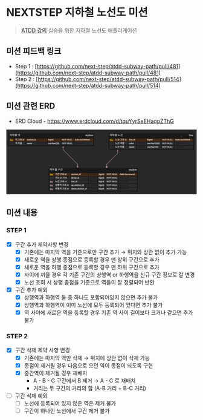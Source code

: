 # NEXTSTEP 지하철 노선도 미션
> [ATDD 강의](https://edu.nextstep.camp/c/R89PYi5H) 실습을 위한 지하철 노선도 애플리케이션


## 미션 피드백 링크
- Step 1 : [https://github.com/next-step/atdd-subway-path/pull/481](https://github.com/next-step/atdd-subway-path/pull/481)
- Step 2 : [https://github.com/next-step/atdd-subway-path/pull/514](https://github.com/next-step/atdd-subway-path/pull/514)

## 미션 관련 ERD
- ERD Cloud - https://www.erdcloud.com/d/tquYyrSeEHaqpZThG

<img src="images/db-erd.png">

## 미션 내용

### STEP 1
- [x]  구간 추가 제약사항 변경
    - [x]  기존에는 마지막 역을 기준으로만 구간 추가 →  위치와 상관 없이 추가 가능
    - [x]  새로운 역을 상행 종점으로 등록할 경우 맨 상위 구간으로 추가
    - [x]  새로운 역을 하행 종점으로 등록할 경우 맨 하위 구간으로 추가
    - [x]  사이에 끼울 경우 각 기존 구간의 상행역 or 하행역을 신규 구간 정보로 잘 변경
    - [x]  노선 조회 시 상행 좀점을 기준으로 역들이 잘 정렬되어 반환
- [x]  구간 추가 예외
    - [x]  상행역과 하행역 둘 중 하나도 포함되어있지 않으면 추가 불가
    - [x]  상행역과 하행역이 이미 노선에 모두 등록되어 있다면 추가 불가
    - [x]  역 사이에 새로운 역을 등록할 경우 기존 역 사이 길이보다 크거나 같으면 추가 불가

### STEP 2

- [x]  구간 삭제 제약 사항 변경
    - [x]  기존에는 마지막 역만 삭제 → 위치에 상관 없이 삭제 가능
    - [x]  종점이 제거될 경우 다음으로 오던 역이 종점이 되도록 구현
    - [x]  중간역이 제거될 경우 재배치
        - A - B - C 구간에서 B 제거 → A - C 로 재배치
        - 거리는 두 구간의 거리의 합 (A-B 거리 + B-C 거리)
- [ ]  구간 삭제 예외
    - [ ]  노선에 등록되어 있지 않은 역은 제거 불가
    - [ ]  구간이 하나인 노선에서 구간 제거 불가
